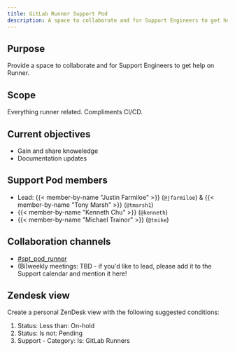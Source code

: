 ```yaml
---
title: GitLab Runner Support Pod
description: A space to collaborate and for Support Engineers to get help on Runner.
---
```


## Purpose

Provide a space to collaborate and for Support Engineers to get help on Runner.

## Scope

Everything runner related. Compliments CI/CD.

## Current objectives

- Gain and share knoweledge
- Documentation updates

## Support Pod members

- Lead: {{< member-by-name "Justin Farmiloe" >}} (`@jfarmiloe`) & {{< member-by-name "Tony Marsh" >}} (`@tmarsh1`)
- {{< member-by-name "Kenneth Chu" >}} (`@kenneth`)
- {{< member-by-name "Michael Trainor" >}} (`@tmike`)

## Collaboration channels

- [#spt_pod_runner](https://gitlab.slack.com/archives/C05MBS5RZ50)
- (Bi)weekly meetings: TBD - if you'd like to lead, please add it to the Support calendar and mention it here!

## Zendesk view

Create a personal ZenDesk view with the following suggested conditions:

1. Status: Less than: On-hold
1. Status: Is not: Pending
1. Support - Category: Is: GitLab Runners
